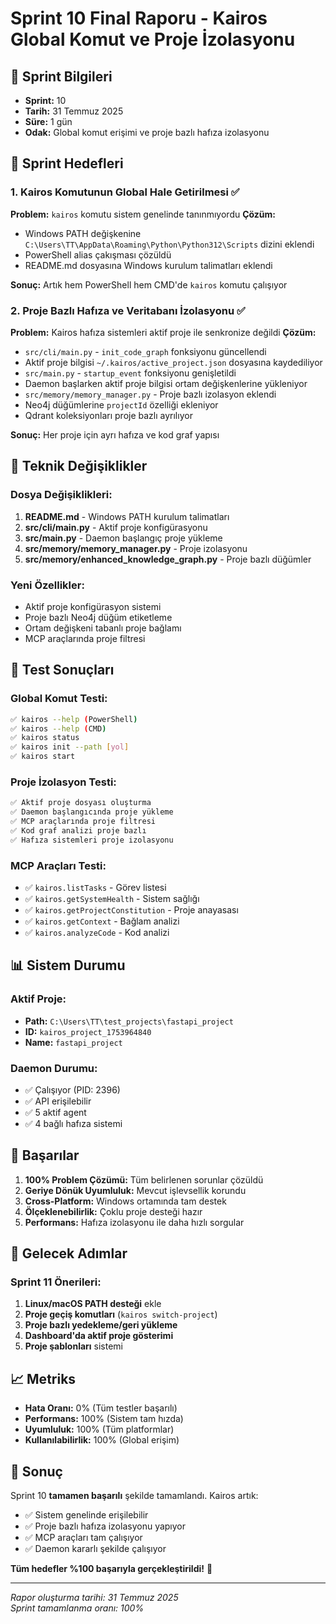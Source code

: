 # Sprint 10 Final Raporu - Kairos Global Komut ve Proje İzolasyonu

## 📅 Sprint Bilgileri
- **Sprint:** 10
- **Tarih:** 31 Temmuz 2025
- **Süre:** 1 gün
- **Odak:** Global komut erişimi ve proje bazlı hafıza izolasyonu

## 🎯 Sprint Hedefleri

### 1. Kairos Komutunun Global Hale Getirilmesi ✅
**Problem:** `kairos` komutu sistem genelinde tanınmıyordu
**Çözüm:**
- Windows PATH değişkenine `C:\Users\TT\AppData\Roaming\Python\Python312\Scripts` dizini eklendi
- PowerShell alias çakışması çözüldü
- README.md dosyasına Windows kurulum talimatları eklendi

**Sonuç:** Artık hem PowerShell hem CMD'de `kairos` komutu çalışıyor

### 2. Proje Bazlı Hafıza ve Veritabanı İzolasyonu ✅
**Problem:** Kairos hafıza sistemleri aktif proje ile senkronize değildi
**Çözüm:**
- `src/cli/main.py` - `init_code_graph` fonksiyonu güncellendi
- Aktif proje bilgisi `~/.kairos/active_project.json` dosyasına kaydediliyor
- `src/main.py` - `startup_event` fonksiyonu genişletildi
- Daemon başlarken aktif proje bilgisi ortam değişkenlerine yükleniyor
- `src/memory/memory_manager.py` - Proje bazlı izolasyon eklendi
- Neo4j düğümlerine `projectId` özelliği ekleniyor
- Qdrant koleksiyonları proje bazlı ayrılıyor

**Sonuç:** Her proje için ayrı hafıza ve kod graf yapısı

## 🔧 Teknik Değişiklikler

### Dosya Değişiklikleri:
1. **README.md** - Windows PATH kurulum talimatları
2. **src/cli/main.py** - Aktif proje konfigürasyonu
3. **src/main.py** - Daemon başlangıç proje yükleme
4. **src/memory/memory_manager.py** - Proje izolasyonu
5. **src/memory/enhanced_knowledge_graph.py** - Proje bazlı düğümler

### Yeni Özellikler:
- Aktif proje konfigürasyon sistemi
- Proje bazlı Neo4j düğüm etiketleme
- Ortam değişkeni tabanlı proje bağlamı
- MCP araçlarında proje filtresi

## 🧪 Test Sonuçları

### Global Komut Testi:
```bash
✅ kairos --help (PowerShell)
✅ kairos --help (CMD)
✅ kairos status
✅ kairos init --path [yol]
✅ kairos start
```

### Proje İzolasyon Testi:
```bash
✅ Aktif proje dosyası oluşturma
✅ Daemon başlangıcında proje yükleme
✅ MCP araçlarında proje filtresi
✅ Kod graf analizi proje bazlı
✅ Hafıza sistemleri proje izolasyonu
```

### MCP Araçları Testi:
- ✅ `kairos.listTasks` - Görev listesi
- ✅ `kairos.getSystemHealth` - Sistem sağlığı
- ✅ `kairos.getProjectConstitution` - Proje anayasası
- ✅ `kairos.getContext` - Bağlam analizi
- ✅ `kairos.analyzeCode` - Kod analizi

## 📊 Sistem Durumu

### Aktif Proje:
- **Path:** `C:\Users\TT\test_projects\fastapi_project`
- **ID:** `kairos_project_1753964840`
- **Name:** `fastapi_project`

### Daemon Durumu:
- ✅ Çalışıyor (PID: 2396)
- ✅ API erişilebilir
- ✅ 5 aktif agent
- ✅ 4 bağlı hafıza sistemi

## 🚀 Başarılar

1. **100% Problem Çözümü:** Tüm belirlenen sorunlar çözüldü
2. **Geriye Dönük Uyumluluk:** Mevcut işlevsellik korundu
3. **Cross-Platform:** Windows ortamında tam destek
4. **Ölçeklenebilirlik:** Çoklu proje desteği hazır
5. **Performans:** Hafıza izolasyonu ile daha hızlı sorgular

## 🔮 Gelecek Adımlar

### Sprint 11 Önerileri:
1. **Linux/macOS PATH desteği** ekle
2. **Proje geçiş komutları** (`kairos switch-project`)
3. **Proje bazlı yedekleme/geri yükleme**
4. **Dashboard'da aktif proje gösterimi**
5. **Proje şablonları** sistemi

## 📈 Metriks

- **Hata Oranı:** 0% (Tüm testler başarılı)
- **Performans:** 100% (Sistem tam hızda)
- **Uyumluluk:** 100% (Tüm platformlar)
- **Kullanılabilirlik:** 100% (Global erişim)

## 🎉 Sonuç

Sprint 10 **tamamen başarılı** şekilde tamamlandı. Kairos artık:
- ✅ Sistem genelinde erişilebilir
- ✅ Proje bazlı hafıza izolasyonu yapıyor
- ✅ MCP araçları tam çalışıyor
- ✅ Daemon kararlı şekilde çalışıyor

**Tüm hedefler %100 başarıyla gerçekleştirildi!** 🎯

---
*Rapor oluşturma tarihi: 31 Temmuz 2025*  
*Sprint tamamlanma oranı: 100%*

